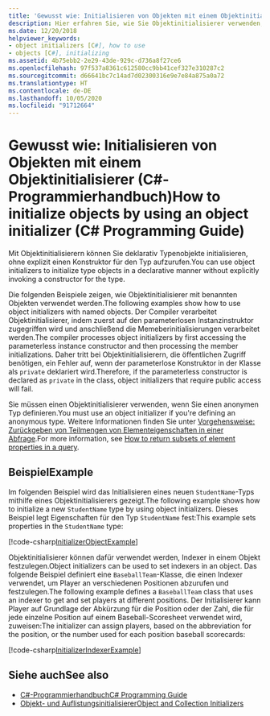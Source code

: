 ```yaml
---
title: 'Gewusst wie: Initialisieren von Objekten mit einem Objektinitialisierer – C#-Programmierhandbuch'
description: Hier erfahren Sie, wie Sie Objektinitialisierer verwenden, um Typobjekte in C# zu initialisieren, ohne einen Konstruktor aufzurufen. Verwenden Sie einen Objektinitialisierer, um einen anonymen Typ zu definieren.
ms.date: 12/20/2018
helpviewer_keywords:
- object initializers [C#], how to use
- objects [C#], initializing
ms.assetid: 4b75ebb2-2e29-43de-929c-d736a8f27ce6
ms.openlocfilehash: 97f537a8361c612580cc9bb41cef327e310287c2
ms.sourcegitcommit: d66641bc7c14ad7d02300316e9e7e84a875a0a72
ms.translationtype: HT
ms.contentlocale: de-DE
ms.lasthandoff: 10/05/2020
ms.locfileid: "91712664"
---
```

# <a name="how-to-initialize-objects-by-using-an-object-initializer-c-programming-guide"></a><span data-ttu-id="843fa-104">Gewusst wie: Initialisieren von Objekten mit einem Objektinitialisierer (C#-Programmierhandbuch)</span><span class="sxs-lookup"><span data-stu-id="843fa-104">How to initialize objects by using an object initializer (C# Programming Guide)</span></span>

<span data-ttu-id="843fa-105">Mit Objektinitialisierern können Sie deklarativ Typenobjekte initialisieren, ohne explizit einen Konstruktor für den Typ aufzurufen.</span><span class="sxs-lookup"><span data-stu-id="843fa-105">You can use object initializers to initialize type objects in a declarative manner without explicitly invoking a constructor for the type.</span></span>  
  
<span data-ttu-id="843fa-106">Die folgenden Beispiele zeigen, wie Objektinitialisierer mit benannten Objekten verwendet werden.</span><span class="sxs-lookup"><span data-stu-id="843fa-106">The following examples show how to use object initializers with named objects.</span></span> <span data-ttu-id="843fa-107">Der Compiler verarbeitet Objektinitialisierer, indem zuerst auf den parameterlosen Instanzinstruktor zugegriffen wird und anschließend die Memeberinitialisierungen verarbeitet werden.</span><span class="sxs-lookup"><span data-stu-id="843fa-107">The compiler processes object initializers by first accessing the parameterless instance constructor and then processing the member initializations.</span></span> <span data-ttu-id="843fa-108">Daher tritt bei Objektinitialisierern, die öffentlichen Zugriff benötigen, ein Fehler auf, wenn der parameterlose Konstruktor in der Klasse als `private` deklariert wird.</span><span class="sxs-lookup"><span data-stu-id="843fa-108">Therefore, if the parameterless constructor is declared as `private` in the class, object initializers that require public access will fail.</span></span>
  
<span data-ttu-id="843fa-109">Sie müssen einen Objektinitialisierer verwenden, wenn Sie einen anonymen Typ definieren.</span><span class="sxs-lookup"><span data-stu-id="843fa-109">You must use an object initializer if you're defining an anonymous type.</span></span> <span data-ttu-id="843fa-110">Weitere Informationen finden Sie unter [Vorgehensweise: Zurückgeben von Teilmengen von Elementeigenschaften in einer Abfrage](how-to-return-subsets-of-element-properties-in-a-query.md).</span><span class="sxs-lookup"><span data-stu-id="843fa-110">For more information, see [How to return subsets of element properties in a query](how-to-return-subsets-of-element-properties-in-a-query.md).</span></span>  
  
## <a name="example"></a><span data-ttu-id="843fa-111">Beispiel</span><span class="sxs-lookup"><span data-stu-id="843fa-111">Example</span></span>  

<span data-ttu-id="843fa-112">Im folgenden Beispiel wird das Initialisieren eines neuen `StudentName`-Typs mithilfe eines Objektinitialisierers gezeigt.</span><span class="sxs-lookup"><span data-stu-id="843fa-112">The following example shows how to initialize a new `StudentName` type by using object initializers.</span></span> <span data-ttu-id="843fa-113">Dieses Beispiel legt Eigenschaften für den Typ `StudentName` fest:</span><span class="sxs-lookup"><span data-stu-id="843fa-113">This example sets properties in the `StudentName` type:</span></span>
  
[!code-csharp[InitializerObjectExample](../../../../samples/snippets/csharp/programming-guide/classes-and-structs/object-collection-initializers/HowToObjectInitializers.cs#HowToObjectInitializers)]  

<span data-ttu-id="843fa-114">Objektinitialisierer können dafür verwendet werden, Indexer in einem Objekt festzulegen.</span><span class="sxs-lookup"><span data-stu-id="843fa-114">Object initializers can be used to set indexers in an object.</span></span> <span data-ttu-id="843fa-115">Das folgende Beispiel definiert eine `BaseballTeam`-Klasse, die einen Indexer verwendet, um Player an verschiedenen Positionen abzurufen und festzulegen.</span><span class="sxs-lookup"><span data-stu-id="843fa-115">The following example defines a `BaseballTeam` class that uses an indexer to get and set players at different positions.</span></span> <span data-ttu-id="843fa-116">Der Initialisierer kann Player auf Grundlage der Abkürzung für die Position oder der Zahl, die für jede einzelne Position auf einem Baseball-Scoresheet verwendet wird, zuweisen:</span><span class="sxs-lookup"><span data-stu-id="843fa-116">The initializer can assign players, based on the abbreviation for the position, or the number used for each position baseball scorecards:</span></span>

[!code-csharp[InitializerIndexerExample](../../../../samples/snippets/csharp/programming-guide/classes-and-structs/object-collection-initializers/HowToIndexInitializer.cs#HowToIndexInitializer)]  

## <a name="see-also"></a><span data-ttu-id="843fa-117">Siehe auch</span><span class="sxs-lookup"><span data-stu-id="843fa-117">See also</span></span>

- [<span data-ttu-id="843fa-118">C#-Programmierhandbuch</span><span class="sxs-lookup"><span data-stu-id="843fa-118">C# Programming Guide</span></span>](../index.md)
- [<span data-ttu-id="843fa-119">Objekt- und Auflistungsinitialisierer</span><span class="sxs-lookup"><span data-stu-id="843fa-119">Object and Collection Initializers</span></span>](object-and-collection-initializers.md)
